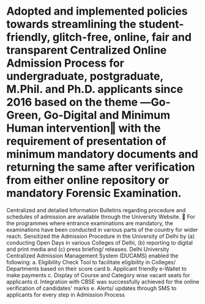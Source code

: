 #  Adopted and implemented policies towards streamlining the student-friendly, glitch-free, online, fair and transparent Centralized Online Admission Process for undergraduate, postgraduate, M.Phil. and Ph.D. applicants since 2016 based on the theme ―Go-Green, Go-Digital and Minimum Human intervention‖ with the requirement of presentation of minimum mandatory documents and returning the same after verification from either online repository or mandatory Forensic Examination.
Centralized and detailed Information Bulletins regarding procedure and schedules of admission are available through the University Website.  For the programmes where entrance examinations are mandatory, the examinations have been conducted in various parts of the country for wider reach. 
Sensitized the Admission Procedure in the University of Delhi by 
(a) conducting Open Days in various Colleges of Delhi, 
(b) reporting to digital and print media and 
(c) press briefing/ releases.
Delhi University Centralized Admission Management System (DUCAMS) enabled the following: 
a. Eligibility Check Tool to facilitate eligibility in Colleges/ Departments based on their score card 
b. Applicant friendly e-Wallet to make payments 
c. Display of Course and Category wise vacant seats for applicants 
d. Integration with CBSE was successfully achieved for the online verification of candidates' marks 
e. Alerts/ updates through SMS to applicants for every step in Admission Process 
